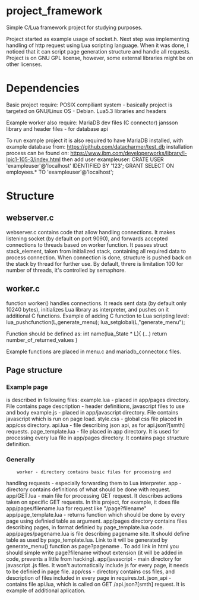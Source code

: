 # project_framework
Simple C/Lua framework project for studying purposes.


Project started as example usage of socket.h.
Next step was implementing handling of http request using Lua scripting
language. When it was done, I noticed that it can script page generation
structure and handle all requests. Project is on GNU GPL license, 
however, some external libraries might be on other licenses.
# Dependencies
Basic project require:
POSIX compiliant system - basically project is targeted on GNU/Linux
OS - Debian.
Lua5.3 libraries and headers

Example worker also require:
MariaDB dev files (C connector)
jansson library and header files - for database api

To run example project it is also required to have MariaDB installed,
with example database from:
https://github.com/datacharmer/test_db
installation process can be found on:
https://www.ibm.com/developerworks/library/l-lpic1-105-3/index.html
then add user exampleuser:
CRATE USER 'exampleuser'@'localhost' IDENTIFIED BY '123';
GRANT SELECT ON employees.* TO 'exampleuser'@'localhost';

# Structure
## webserver.c
webserver.c contains code that allow handling connections.
It makes listening socket (by default on port 9090), and forwards
accepted connections to threads based on worker function. It passes
struct stack_element, taken from initialized stack, containing all
required data to process connection. When connection is done, structure
is pushed back on the stack by thread for further use.
By default, threre is limitation 100 for number of threads, it's
controlled by semaphore.
## worker.c
function worker() handles connections. It reads sent data (by default
only 10240 bytes), initializes Lua library as interpreter, and pushes
on it additional C functions.
Example of adding C function to Lua scripting level:
		lua_pushcfunction(L,generate_menu);
		lua_setglobal(L,"generate_menu");

Function should be defined as:
	int name(lua_State * L){ (...) return number_of_returned_values }

Example functions are placed in menu.c and mariadb_connector.c files.
## Page structure
### Example page
  is described in following files:
    example.lua - placed in app/pages directory.
File contains page description - header definitions, javascript files to
use and body
	  example.js - placed in app/javascript directory.
File contains javascript which is run on page load.
    style.css - global css file placed in app/css directory.
	  api.lua - file describing json api, as for api.json?[smth] requests.
	  page_template.lua - file placed in app directory. It is used
for processing every lua file in app/pages directory. 
It contains page structure definition.
### Generally
		worker - directory contains basic files for processing and 
handling requests - especially forwarding them to Lua interpreter.
		app - directory contains definitions of what should be done
with request.
		app/GET.lua - main file for processing GET request. It
describes actions taken on specific GET requests. In this project, for
example, it does file app/pages/filename.lua for request like
"/page?filename"
		app/page_template.lua - returns function which should be done
by every page using definied table as argument.
		app/pages directory contains files describing pages, in
format definied by page_template.lua code.
		app/pages/pagename.lua is file describing pagename site.
It should define table as used by page_template.lua. Link to it will be
generated by generate_menu() function as page?pagename . 
To add link in html you should simple write page?filename without
extension (it will be added in code, prevents a little from hacking).
		app/javascript - main directory for javascript .js files.
It won't automatically include js for every page, it needs to be definied
in page file.
		app/css - directory contains css files, and description of
files included in every page in requires.txt.
		json_api - contains file api.lua, which is called on GET
/api.json?[smth] request. It is example of additional aplication.
